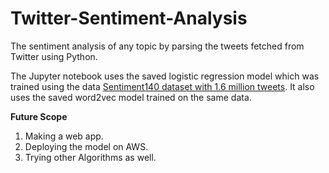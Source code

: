 # Twitter-Sentiment-Analysis
The sentiment analysis of any topic by parsing the tweets fetched from Twitter using Python.

The Jupyter notebook uses the saved logistic regression model which was trained using the data  [Sentiment140 dataset with 1.6 million tweets](https://www.kaggle.com/kazanova/sentiment140). It also uses the saved word2vec model trained on the same data.

**Future Scope**
1. Making a web app.
2. Deploying the model on AWS.
3. Trying other Algorithms as well.
